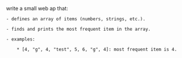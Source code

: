 write a small web ap that:

    - defines an array of items (numbers, strings, etc.).
    
    - finds and prints the most frequent item in the array.
    
    - examples:
    
        * [4, "g", 4, "test", 5, 6, "g", 4]: most frequent item is 4.
        
